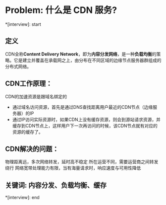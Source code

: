 # Problem: 什么是 CDN 服务?

*[interview]: start

## 定义
CDN全称**Content Delivery Network**，即为**内容分发网络**，是一种**负载均衡**的策略。它是建立并覆盖在承载网之上，由分布在不同区域的边缘节点服务器群组成的分布式网络。

## CDN工作原理：
CDN的加速资源是跟域名绑定的

- 通过域名访问资源，首先是通过DNS查找距离用户最近的CDN节点（边缘服务器）的IP
- 通过IP访问实际资源时，如果CDN上没有缓存资源，则会到源站请求资源，并缓存到CDN节点上，这样用户下一次再访问的时候，该CDN节点就有对应的资源的缓存了。

## CDN解决的问题：
物理距离远，多次网络转发，延时高不稳定
所在运营不同，需要运营商之间转发绕行
网络宽带处理能力有限，当有海量请求时，响应速度与可用性降低

## 关键词: 内容分发、负载均衡、缓存
*[interview]: end
